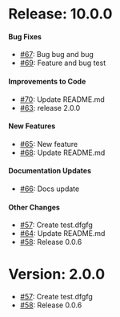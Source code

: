 # Release: 10.0.0


#### Bug Fixes


* [#67](https://github.com/saadmk11/test/pull/67): Bug bug and bug
* [#69](https://github.com/saadmk11/test/pull/69): Feature and bug test

#### Improvements to Code


* [#70](https://github.com/saadmk11/test/pull/70): Update README.md
* [#63](https://github.com/saadmk11/test/pull/63): release 2.0.0

#### New Features


* [#65](https://github.com/saadmk11/test/pull/65): New feature
* [#68](https://github.com/saadmk11/test/pull/68): Update README.md

#### Documentation Updates


* [#66](https://github.com/saadmk11/test/pull/66): Docs update

#### Other Changes

* [#57](https://github.com/saadmk11/test/pull/57): Create test.dfgfg
* [#64](https://github.com/saadmk11/test/pull/64): Update README.md
* [#58](https://github.com/saadmk11/test/pull/58): Release 0.0.6


Version: 2.0.0
==============

* [#57](https://github.com/saadmk11/test/pull/57): Create test.dfgfg
* [#58](https://github.com/saadmk11/test/pull/58): Release 0.0.6
